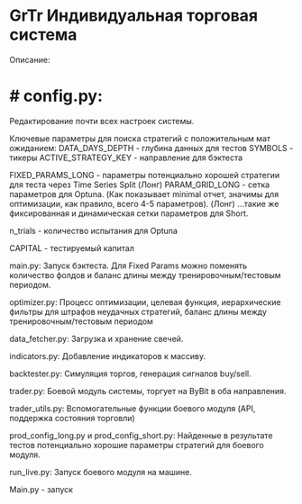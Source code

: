 # GrTr Индивидуальная торговая система

Описание:

# # config.py:
Редактирование почти всех настроек системы.

Ключевые параметры для поиска стратегий с положительным мат ожиданием:
DATA_DAYS_DEPTH - глубина данных для тестов
SYMBOLS - тикеры
ACTIVE_STRATEGY_KEY - направление для бэктеста

FIXED_PARAMS_LONG - параметры потенциально хорошей стратегии для теста через Time Series Split (Лонг)
PARAM_GRID_LONG - сетка параметров для Optuna. (Как показывает minimal отчет, значимы для оптимизации, как правило, всего 4-5 параметров). (Лонг)
...такие же фиксированная и динамическая сетки параметров для Short.

n_trials - количество испытания для Optuna

CAPITAL - тестируемый капитал


main.py:
Запуск бэктеста. Для Fixed Params можно поменять количество фолдов и баланс длины между тренировочным/тестовым периодом.

optimizer.py:
Процесс оптимизации, целевая функция, иерархические фильтры для штрафов неудачных стратегий, баланс длины между тренировочным/тестовым периодом

data_fetcher.py:
Загрузка и хранение свечей.

indicators.py:
Добавление индикаторов к массиву.

backtester.py:
Симуляция торгов, генерация сигналов buy/sell.

trader.py:
Боевой модуль системы, торгует на ByBit в оба направления.

trader_utils.py:
Вспомогательные функции боевого модуля (API, поддержка состояния торговли)

prod_config_long.py и prod_config_short.py:
Найденные в результате тестов потенциально хорошие параметры стратегий для боевого модуля.

run_live.py:
Запуск боевого модуля на машине.




Main.py - запуск
